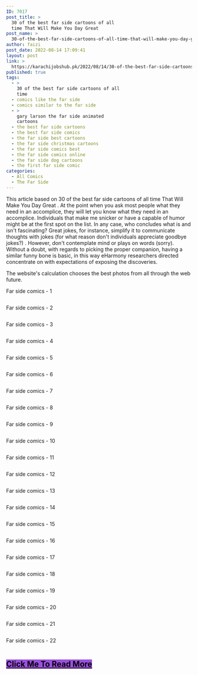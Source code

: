 ```yaml
---
ID: 7017
post_title: >
  30 of the best far side cartoons of all
  time That Will Make You Day Great
post_name: >
  30-of-the-best-far-side-cartoons-of-all-time-that-will-make-you-day-great
author: faizi
post_date: 2022-08-14 17:09:41
layout: post
link: >
  https://karachijobshub.pk/2022/08/14/30-of-the-best-far-side-cartoons-of-all-time-that-will-make-you-day-great/
published: true
tags:
  - >
    30 of the best far side cartoons of all
    time
  - comics like the far side
  - comics similar to the far side
  - >
    gary larson the far side animated
    cartoons
  - the best far side cartoons
  - the best far side comics
  - the far side best cartoons
  - the far side christmas cartoons
  - the far side comics best
  - the far side comics online
  - the far side dog cartoons
  - the first far side comic
categories:
  - All Comics
  - The Far Side
---
```

<!-- wp:paragraph -->
<p><a href="https://www.facebook.com/sharer/sharer.php?u=https://petswholesome.com/?p=13989"></a></p>
<!-- /wp:paragraph -->

<!-- wp:paragraph -->
<p>This article based on 30 of the best far side cartoons of all time That Will Make You Day Great .  At the point when you ask most people what they need in an accomplice, they will let you know what they need in an accomplice. Individuals that make me snicker or have a capable of humor might be at the first spot on the list. In any case, who concludes what is and isn't fascinating? Great jokes, for instance, simplify it to communicate thoughts with jokes (for what reason don't individuals appreciate goodbye jokes?) . However, don't contemplate mind or plays on words (sorry). Without a doubt, with regards to picking the proper companion, having a similar funny bone is basic, in this way eHarmony researchers directed concentrate on with expectations of exposing the discoveries.</p>
<!-- /wp:paragraph -->

<!-- wp:html -->
<script async src="https://pagead2.googlesyndication.com/pagead/js/adsbygoogle.js?client=ca-pub-7873390701257845"
     crossorigin="anonymous"></script>
<ins class="adsbygoogle"
     style="display:block"
     data-ad-format="autorelaxed"
     data-ad-client="ca-pub-7873390701257845"
     data-ad-slot="1914081159"></ins>
<script>
     (adsbygoogle = window.adsbygoogle || []).push({});
</script>
<!-- /wp:html -->

<!-- wp:paragraph -->
<p>The website's calculation chooses the best photos from all through the web future.</p>
<!-- /wp:paragraph -->

<!-- wp:paragraph -->
<p></p>
<!-- /wp:paragraph -->

<!-- wp:paragraph -->
<p>Far side comics - 1</p>
<!-- /wp:paragraph -->

<!-- wp:image {"id":7018,"sizeSlug":"full","linkDestination":"none"} -->
<figure class="wp-block-image size-full"><img src="https://karachijobshub.pk/wp-content/uploads/2022/08/humr-comics-1.jpg" alt="" class="wp-image-7018"/></figure>
<!-- /wp:image -->

<!-- wp:paragraph -->
<p></p>
<!-- /wp:paragraph -->

<!-- wp:paragraph -->
<p>Far side comics - 2</p>
<!-- /wp:paragraph -->

<!-- wp:image {"id":7019,"sizeSlug":"full","linkDestination":"none"} -->
<figure class="wp-block-image size-full"><img src="https://karachijobshub.pk/wp-content/uploads/2022/08/humr-comics-2.jpg" alt="" class="wp-image-7019"/></figure>
<!-- /wp:image -->

<!-- wp:paragraph -->
<p></p>
<!-- /wp:paragraph -->

<!-- wp:paragraph -->
<p>Far side comics -  3</p>
<!-- /wp:paragraph -->

<!-- wp:image {"id":7020,"sizeSlug":"full","linkDestination":"none"} -->
<figure class="wp-block-image size-full"><img src="https://karachijobshub.pk/wp-content/uploads/2022/08/humr-comics-3.jpg" alt="" class="wp-image-7020"/></figure>
<!-- /wp:image -->

<!-- wp:paragraph -->
<p></p>
<!-- /wp:paragraph -->

<!-- wp:paragraph -->
<p>Far side comics -  4</p>
<!-- /wp:paragraph -->

<!-- wp:image {"id":7021,"sizeSlug":"full","linkDestination":"none"} -->
<figure class="wp-block-image size-full"><img src="https://karachijobshub.pk/wp-content/uploads/2022/08/humr-comics-4.jpg" alt="" class="wp-image-7021"/></figure>
<!-- /wp:image -->

<!-- wp:paragraph -->
<p></p>
<!-- /wp:paragraph -->

<!-- wp:paragraph -->
<p>Far side comics -  5</p>
<!-- /wp:paragraph -->

<!-- wp:image {"id":7022,"sizeSlug":"full","linkDestination":"none"} -->
<figure class="wp-block-image size-full"><img src="https://karachijobshub.pk/wp-content/uploads/2022/08/humr-comics-5.jpg" alt="" class="wp-image-7022"/></figure>
<!-- /wp:image -->

<!-- wp:html -->
<script async="" src="https://pagead2.googlesyndication.com/pagead/js/adsbygoogle.js?client=ca-pub-7873390701257845" crossorigin="anonymous"></script>
<ins class="adsbygoogle" style="display:block" data-ad-format="autorelaxed" data-ad-client="ca-pub-7873390701257845" data-ad-slot="1914081159"></ins>
<script>
     (adsbygoogle = window.adsbygoogle || []).push({});
</script>
<!-- /wp:html -->

<!-- wp:paragraph -->
<p>Far side comics - 6</p>
<!-- /wp:paragraph -->

<!-- wp:image {"id":7023,"sizeSlug":"full","linkDestination":"none"} -->
<figure class="wp-block-image size-full"><img src="https://karachijobshub.pk/wp-content/uploads/2022/08/humr-comics-6.jpg" alt="" class="wp-image-7023"/></figure>
<!-- /wp:image -->

<!-- wp:paragraph -->
<p></p>
<!-- /wp:paragraph -->

<!-- wp:paragraph -->
<p>Far side comics - 7</p>
<!-- /wp:paragraph -->

<!-- wp:image {"id":7024,"sizeSlug":"full","linkDestination":"none"} -->
<figure class="wp-block-image size-full"><img src="https://karachijobshub.pk/wp-content/uploads/2022/08/humr-comics-7.jpg" alt="" class="wp-image-7024"/></figure>
<!-- /wp:image -->

<!-- wp:paragraph -->
<p></p>
<!-- /wp:paragraph -->

<!-- wp:paragraph -->
<p>Far side comics -  8</p>
<!-- /wp:paragraph -->

<!-- wp:image {"id":7025,"sizeSlug":"full","linkDestination":"none"} -->
<figure class="wp-block-image size-full"><img src="https://karachijobshub.pk/wp-content/uploads/2022/08/humr-comics-8.jpg" alt="" class="wp-image-7025"/></figure>
<!-- /wp:image -->

<!-- wp:paragraph -->
<p></p>
<!-- /wp:paragraph -->

<!-- wp:paragraph -->
<p>Far side comics - 9</p>
<!-- /wp:paragraph -->

<!-- wp:image {"id":7026,"sizeSlug":"full","linkDestination":"none"} -->
<figure class="wp-block-image size-full"><img src="https://karachijobshub.pk/wp-content/uploads/2022/08/humr-comics-9.jpg" alt="" class="wp-image-7026"/></figure>
<!-- /wp:image -->

<!-- wp:paragraph -->
<p></p>
<!-- /wp:paragraph -->

<!-- wp:paragraph -->
<p>Far side comics -  10</p>
<!-- /wp:paragraph -->

<!-- wp:image {"id":7027,"sizeSlug":"full","linkDestination":"none"} -->
<figure class="wp-block-image size-full"><img src="https://karachijobshub.pk/wp-content/uploads/2022/08/humr-comics-10.jpg" alt="" class="wp-image-7027"/></figure>
<!-- /wp:image -->

<!-- wp:html -->
<script async="" src="https://pagead2.googlesyndication.com/pagead/js/adsbygoogle.js?client=ca-pub-7873390701257845" crossorigin="anonymous"></script>
<ins class="adsbygoogle" style="display:block" data-ad-format="autorelaxed" data-ad-client="ca-pub-7873390701257845" data-ad-slot="1914081159"></ins>
<script>
     (adsbygoogle = window.adsbygoogle || []).push({});
</script>
<!-- /wp:html -->

<!-- wp:paragraph -->
<p>Far side comics - 11</p>
<!-- /wp:paragraph -->

<!-- wp:image {"id":7028,"sizeSlug":"full","linkDestination":"none"} -->
<figure class="wp-block-image size-full"><img src="https://karachijobshub.pk/wp-content/uploads/2022/08/humr-comics-11.jpg" alt="" class="wp-image-7028"/></figure>
<!-- /wp:image -->

<!-- wp:paragraph -->
<p></p>
<!-- /wp:paragraph -->

<!-- wp:paragraph -->
<p>Far side comics - 12</p>
<!-- /wp:paragraph -->

<!-- wp:image {"id":7029,"sizeSlug":"full","linkDestination":"none"} -->
<figure class="wp-block-image size-full"><img src="https://karachijobshub.pk/wp-content/uploads/2022/08/humr-comics-12.jpg" alt="" class="wp-image-7029"/></figure>
<!-- /wp:image -->

<!-- wp:paragraph -->
<p></p>
<!-- /wp:paragraph -->

<!-- wp:paragraph -->
<p>Far side comics -  13</p>
<!-- /wp:paragraph -->

<!-- wp:image {"id":7030,"sizeSlug":"full","linkDestination":"none"} -->
<figure class="wp-block-image size-full"><img src="https://karachijobshub.pk/wp-content/uploads/2022/08/humr-comics-13.jpg" alt="" class="wp-image-7030"/></figure>
<!-- /wp:image -->

<!-- wp:paragraph -->
<p></p>
<!-- /wp:paragraph -->

<!-- wp:paragraph -->
<p>Far side comics -  14</p>
<!-- /wp:paragraph -->

<!-- wp:image {"id":7031,"sizeSlug":"full","linkDestination":"none"} -->
<figure class="wp-block-image size-full"><img src="https://karachijobshub.pk/wp-content/uploads/2022/08/humr-comics-14.jpg" alt="" class="wp-image-7031"/></figure>
<!-- /wp:image -->

<!-- wp:paragraph -->
<p></p>
<!-- /wp:paragraph -->

<!-- wp:paragraph -->
<p>Far side comics -  15</p>
<!-- /wp:paragraph -->

<!-- wp:image {"id":7032,"sizeSlug":"full","linkDestination":"none"} -->
<figure class="wp-block-image size-full"><img src="https://karachijobshub.pk/wp-content/uploads/2022/08/humr-comics-15.jpg" alt="" class="wp-image-7032"/></figure>
<!-- /wp:image -->

<!-- wp:html -->
<script async="" src="https://pagead2.googlesyndication.com/pagead/js/adsbygoogle.js?client=ca-pub-7873390701257845" crossorigin="anonymous"></script>
<ins class="adsbygoogle" style="display:block" data-ad-format="autorelaxed" data-ad-client="ca-pub-7873390701257845" data-ad-slot="1914081159"></ins>
<script>
     (adsbygoogle = window.adsbygoogle || []).push({});
</script>
<!-- /wp:html -->

<!-- wp:paragraph -->
<p>Far side comics -  16</p>
<!-- /wp:paragraph -->

<!-- wp:image {"id":7033,"sizeSlug":"full","linkDestination":"none"} -->
<figure class="wp-block-image size-full"><img src="https://karachijobshub.pk/wp-content/uploads/2022/08/humr-comics-16.jpg" alt="" class="wp-image-7033"/></figure>
<!-- /wp:image -->

<!-- wp:paragraph -->
<p></p>
<!-- /wp:paragraph -->

<!-- wp:paragraph -->
<p>Far side comics -  17</p>
<!-- /wp:paragraph -->

<!-- wp:image {"id":7034,"sizeSlug":"full","linkDestination":"none"} -->
<figure class="wp-block-image size-full"><img src="https://karachijobshub.pk/wp-content/uploads/2022/08/humr-comics-17.jpg" alt="" class="wp-image-7034"/></figure>
<!-- /wp:image -->

<!-- wp:paragraph -->
<p></p>
<!-- /wp:paragraph -->

<!-- wp:paragraph -->
<p>Far side comics -  18</p>
<!-- /wp:paragraph -->

<!-- wp:image {"id":7035,"sizeSlug":"full","linkDestination":"none"} -->
<figure class="wp-block-image size-full"><img src="https://karachijobshub.pk/wp-content/uploads/2022/08/humr-comics-18.jpg" alt="" class="wp-image-7035"/></figure>
<!-- /wp:image -->

<!-- wp:paragraph -->
<p></p>
<!-- /wp:paragraph -->

<!-- wp:paragraph -->
<p>Far side comics -  19</p>
<!-- /wp:paragraph -->

<!-- wp:image {"id":7036,"sizeSlug":"full","linkDestination":"none"} -->
<figure class="wp-block-image size-full"><img src="https://karachijobshub.pk/wp-content/uploads/2022/08/humr-comics-19-731x1024-1.jpg" alt="" class="wp-image-7036"/></figure>
<!-- /wp:image -->

<!-- wp:paragraph -->
<p></p>
<!-- /wp:paragraph -->

<!-- wp:paragraph -->
<p>Far side comics -  20</p>
<!-- /wp:paragraph -->

<!-- wp:image {"id":7037,"sizeSlug":"full","linkDestination":"none"} -->
<figure class="wp-block-image size-full"><img src="https://karachijobshub.pk/wp-content/uploads/2022/08/humr-comics-20.jpg" alt="" class="wp-image-7037"/></figure>
<!-- /wp:image -->

<!-- wp:html -->
<script async="" src="https://pagead2.googlesyndication.com/pagead/js/adsbygoogle.js?client=ca-pub-7873390701257845" crossorigin="anonymous"></script>
<ins class="adsbygoogle" style="display:block" data-ad-format="autorelaxed" data-ad-client="ca-pub-7873390701257845" data-ad-slot="1914081159"></ins>
<script>
     (adsbygoogle = window.adsbygoogle || []).push({});
</script>
<!-- /wp:html -->

<!-- wp:paragraph -->
<p>Far side comics -  21</p>
<!-- /wp:paragraph -->

<!-- wp:image {"id":7038,"sizeSlug":"full","linkDestination":"none"} -->
<figure class="wp-block-image size-full"><img src="https://karachijobshub.pk/wp-content/uploads/2022/08/humr-comics-21.jpg" alt="" class="wp-image-7038"/></figure>
<!-- /wp:image -->

<!-- wp:paragraph -->
<p></p>
<!-- /wp:paragraph -->

<!-- wp:paragraph -->
<p>Far side comics -  22</p>
<!-- /wp:paragraph -->

<!-- wp:image {"id":7039,"sizeSlug":"full","linkDestination":"none"} -->
<figure class="wp-block-image size-full"><img src="https://karachijobshub.pk/wp-content/uploads/2022/08/humr-comics-22.jpg" alt="" class="wp-image-7039"/></figure>
<!-- /wp:image -->

<!-- wp:heading {"textAlign":"center"} -->
<h2 class="has-text-align-center"><a href="https://karachijobshub.pk/20-new-best-humor-comics-that-will-make-your-day/"><mark style="background-color:#9b51e0" class="has-inline-color has-white-color">Click Me To Read More </mark></a></h2>
<!-- /wp:heading -->

<!-- wp:html -->
<script async="" src="https://pagead2.googlesyndication.com/pagead/js/adsbygoogle.js?client=ca-pub-7873390701257845" crossorigin="anonymous"></script>
<ins class="adsbygoogle" style="display:block" data-ad-format="autorelaxed" data-ad-client="ca-pub-7873390701257845" data-ad-slot="1914081159"></ins>
<script>
     (adsbygoogle = window.adsbygoogle || []).push({});
</script>
<!-- /wp:html -->